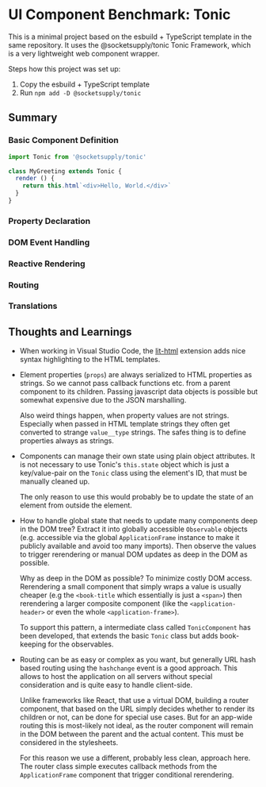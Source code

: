 UI Component Benchmark: Tonic
=============================

This is a minimal project based on the esbuild + TypeScript template in the same
repository. It uses the @socketsupply/tonic Tonic Framework, which is a very
lightweight web component wrapper.

Steps how this project was set up:

1. Copy the esbuild + TypeScript template
2. Run `npm add -D @socketsupply/tonic`

Summary
-------

### Basic Component Definition

```ts
import Tonic from '@socketsupply/tonic'

class MyGreeting extends Tonic {
  render () {
    return this.html`<div>Hello, World.</div>`
  }
}
```

### Property Declaration

### DOM Event Handling

### Reactive Rendering

### Routing

### Translations



Thoughts and Learnings
----------------------

* When working in Visual Studio Code, the [lit-html](https://marketplace.visualstudio.com/items?itemName=bierner.lit-html)
  extension adds nice syntax highlighting to the HTML templates.

* Element properties (`props`) are always serialized to HTML properties as strings.
  So we cannot pass callback functions etc. from a parent component to its children.
  Passing javascript data objects is possible but somewhat expensive due to the
  JSON marshalling.

  Also weird things happen, when property values are not strings. Especially when
  passed in HTML template strings they often get converted to strange `value__type`
  strings. The safes thing is to define properties always as strings.
  
* Components can manage their own state using plain object attributes. It is not
  necessary to use Tonic's `this.state` object which is just a key/value-pair on
  the `Tonic` class using the element's ID, that must be manually cleaned up.

  The only reason to use this would probably be to update the state of an element
  from outside the element.

* How to handle global state that needs to update many components deep in the DOM tree?
  Extract it into globally accessible `Observable` objects (e.g. accessible via the global
  `ApplicationFrame` instance to make it publicly available and avoid too many imports).
  Then observe the values to trigger rerendering or manual DOM updates as deep in the DOM
  as possible.

  Why as deep in the DOM as possible? To minimize costly DOM access. Rerendering a small
  component that simply wraps a value is usually cheaper (e.g the `<book-title` which
  essentially is just a `<span>`) then rerendering a larger composite component (like the
  `<application-header>` or even the whole `<application-frame>`).

  To support this pattern, a intermediate class called `TonicComponent` has been developed,
  that extends the basic `Tonic` class but adds book-keeping for the observables.

* Routing can be as easy or complex as you want, but generally URL hash based routing using
  the `hashchange` event is a good approach. This allows to host the application on all servers
  without special consideration and is quite easy to handle client-side.

  Unlike frameworks like React, that use a virtual DOM, building a router component, that
  based on the URL simply decides whether to render its children or not, can be done for
  special use cases. But for an app-wide routing this is most-likely not ideal, as the
  router component will remain in the DOM between the parent and the actual content.
  This must be considered in the stylesheets.

  For this reason we use a different, probably less clean, approach here. The router class
  simple executes callback methods from the `ApplicationFrame` component that trigger
  conditional rerendering.